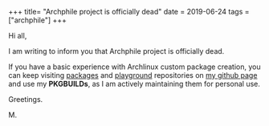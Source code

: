 +++
title= "Archphile project is officially dead"
date = 2019-06-24
tags =  ["archphile"]
+++

Hi all,

I am writing to inform you that Archphile project is officially dead.

If you have a basic experience with Archlinux custom package creation, you can keep visiting [packages](https://github.com/archphile/packages) and [playground](https://github.com/archphile/playground) repositories on [my github page](https://github.com/archphile)
and use my **PKGBUILDs**, as I am actively maintaining them for personal use.

Greetings.

M.